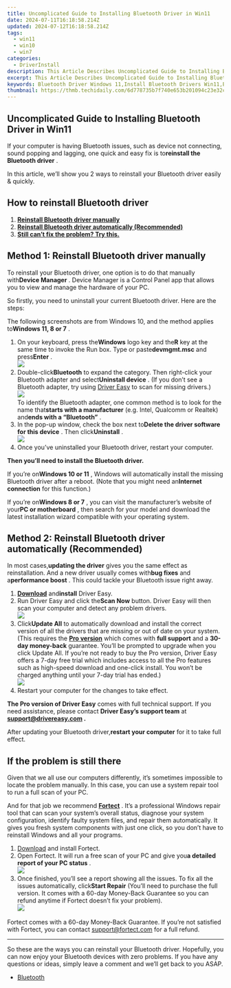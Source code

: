```yaml
---
title: Uncomplicated Guide to Installing Bluetooth Driver in Win11
date: 2024-07-11T16:18:58.214Z
updated: 2024-07-12T16:18:58.214Z
tags:
  - win11
  - win10
  - win7
categories:
  - DriverInstall
description: This Article Describes Uncomplicated Guide to Installing Bluetooth Driver in Win11
excerpt: This Article Describes Uncomplicated Guide to Installing Bluetooth Driver in Win11
keywords: Bluetooth Driver Windows 11,Install Bluetooth Drivers Win11,Easy Bluetooth Driver Setup Win11,Windows 11 Bluetooth Installation Guide,Bluetooth Protocol Support Win11 Driver,Win11 Bluetooth Drivers Installation Tutorial,Compatible Windows 11 Bluetooth Drivers Guide
thumbnail: https://thmb.techidaily.com/6d778735b7f740e653b201094c23e32c3c484996473954794884d8dfa87efa69.jpg
---
```


## Uncomplicated Guide to Installing Bluetooth Driver in Win11

 If your computer is having Bluetooth issues, such as device not connecting, sound popping and lagging, one quick and easy fix is to**reinstall the Bluetooth driver** .

 In this article, we’ll show you 2 ways to reinstall your Bluetooth driver easily & quickly.

## How to reinstall Bluetooth driver

1. **[Reinstall Bluetooth driver manually](#method1)**
2. **[Reinstall Bluetooth driver automatically (Recommended)](#method2)**
3. [**Still can’t fix the problem? Try this.**](#fix3)

## Method 1: Reinstall Bluetooth driver manually

 To reinstall your Bluetooth driver, one option is to do that manually with**Device Manager** . Device Manager is a Control Panel app that allows you to view and manage the hardware of your PC.

 So firstly, you need to uninstall your current Bluetooth driver. Here are the steps:

 The following screenshots are from Windows 10, and the method applies to**Windows 11, 8 or 7** .

1. On your keyboard, press the**Windows** logo key and the**R** key at the same time to invoke the Run box. Type or paste**devmgmt.msc** and press**Enter** .  
![](https://images.drivereasy.com/wp-content/uploads/2020/09/run-box-device-manager.jpg)
2. Double-click**Bluetooth** to expand the category. Then right-click your Bluetooth adapter and select**Uninstall device** . (If you don’t see a Bluetooth adapter, try using [Driver Easy](https://tools.techidaily.com/drivereasy/download/) to scan for missing drivers.)  
![](https://images.drivereasy.com/wp-content/uploads/2020/10/device-manager-uninstall-bluetooth-driver.jpg)  
 To identify the Bluetooth adapter, one common method is to look for the name that**starts with a manufacturer** (e.g. Intel, Qualcomm or Realtek) and**ends with a “Bluetooth”** .
3. In the pop-up window, check the box next to**Delete the driver software for this device** . Then click**Uninstall** .  
![](https://images.drivereasy.com/wp-content/uploads/2020/10/uninstall-device-driver-02.jpg)
4. Once you’ve uninstalled your Bluetooth driver, restart your computer.

**Then you’ll need to install the Bluetooth driver.**

 If you’re on**Windows 10 or 11** , Windows will automatically install the missing Bluetooth driver after a reboot. (Note that you might need an**Internet connection** for this function.)

 If you’re on**Windows 8 or 7** , you can visit the manufacturer’s website of your**PC or motherboard** , then search for your model and download the latest installation wizard compatible with your operating system.

## Method 2: Reinstall Bluetooth driver automatically (Recommended)

 In most cases,**updating the driver** gives you the same effect as reinstallation. And a new driver usually comes with**bug fixes** and a**performance boost** . This could tackle your Bluetooth issue right away.

1. **[Download](https://tools.techidaily.com/drivereasy/download/)**  and**install** Driver Easy.
2. Run Driver Easy and click the**Scan Now** button. Driver Easy will then scan your computer and detect any problem drivers.  
![](https://www.drivereasy.com/wp-content/uploads/2020/10/6_0_scan-now.jpg)
3. Click**Update All** to automatically download and install the correct version of all the drivers that are missing or out of date on your system. (This requires the **[Pro version](https://tools.techidaily.com/drivereasy/download/)**  which comes with **full support**  and a **30-day money-back**  guarantee. You’ll be prompted to upgrade when you click Update All. If you’re not ready to buy the Pro version, Driver Easy offers a 7-day free trial which includes access to all the Pro features such as high-speed download and one-click install. You won’t be charged anything until your 7-day trial has ended.)  
![](https://www.drivereasy.com/wp-content/uploads/2020/10/bt.png)
4. Restart your computer for the changes to take effect.

**The Pro version of Driver Easy** comes with full technical support. If you need assistance, please contact **Driver Easy’s support team** at **[support@drivereasy.com](mailto:support@drivereasy.com) .**

 After updating your Bluetooth driver,**restart your computer** for it to take full effect.

## If the problem is still there

 Given that we all use our computers differently, it’s sometimes impossible to locate the problem manually. In this case, you can use a system repair tool to run a full scan of your PC.

 And for that job we recommend **[Fortect](https://tools.techidaily.com/drivereasy/download/)**  . It’s a professional Windows repair tool that can scan your system’s overall status, diagnose your system configuration, identify faulty system files, and repair them automatically. It gives you fresh system components with just one click, so you don’t have to reinstall Windows and all your programs.

1. [Download](https://tools.techidaily.com/drivereasy/download/) and install Fortect.
2. Open Fortect. It will run a free scan of your PC and give you**a detailed report of your PC status** .  
![](https://images.drivereasy.com/wp-content/uploads/2020/10/fortect-start-scan.jpg)
3. Once finished, you’ll see a report showing all the issues. To fix all the issues automatically, click**Start Repair** (You’ll need to purchase the full version. It comes with a 60-day Money-Back Guarantee so you can refund anytime if Fortect doesn’t fix your problem).  
![](https://images.drivereasy.com/wp-content/uploads/2020/10/fortect-start-repair.jpg)

 Fortect comes with a 60-day Money-Back Guarantee. If you’re not satisfied with Fortect, you can contact <support@fortect.com> for a full refund.

---

 So these are the ways you can reinstall your Bluetooth driver. Hopefully, you can now enjoy your Bluetooth devices with zero problems. If you have any questions or ideas, simply leave a comment and we’ll get back to you ASAP.

* [Bluetooth](https://store.drivereasy.com/order/cart.php?PRODS=4731822&QTY=1&AFFILIATE=108875)

<ins class="adsbygoogle"
     style="display:block"
     data-ad-format="autorelaxed"
     data-ad-client="ca-pub-7571918770474297"
     data-ad-slot="1223367746"></ins>



<ins class="adsbygoogle"
     style="display:block"
     data-ad-client="ca-pub-7571918770474297"
     data-ad-slot="8358498916"
     data-ad-format="auto"
     data-full-width-responsive="true"></ins>




